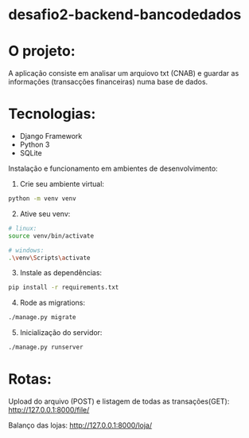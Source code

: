 # desafio2-backend-bancodedados

# O projeto:
A aplicação consiste em analisar um arquiovo txt (CNAB) e guardar as informações (transacções financeiras) numa base de dados.

# Tecnologias:
- Django Framework
- Python 3
- SQLite


 Instalação e funcionamento em ambientes de desenvolvimento:

1. Crie seu ambiente virtual:
```bash
python -m venv venv
```

2. Ative seu venv:
```bash
# linux:
source venv/bin/activate

# windows:
.\venv\Scripts\activate
```

3. Instale as dependências:
```bash
pip install -r requirements.txt
```

4. Rode as migrations:
```bash
./manage.py migrate
```

5. Inicialização do servidor:
```bash
./manage.py runserver
```


# Rotas:

Upload do arquivo (POST) e listagem de todas as transações(GET):
http://127.0.0.1:8000/file/

Balanço das lojas:
http://127.0.0.1:8000/loja/

